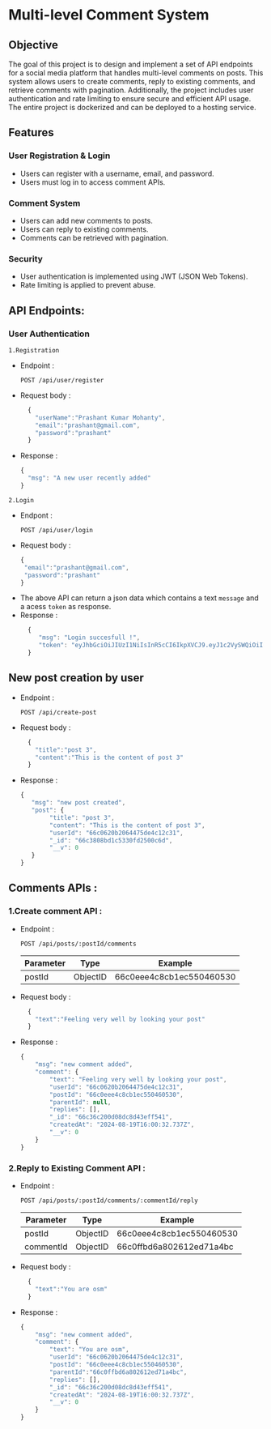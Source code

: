 


# Multi-level Comment System

## Objective
The goal of this project is to design and implement a set of API endpoints for a social media platform that handles multi-level comments on posts. This system allows users to create comments, reply to existing comments, and retrieve comments with pagination. Additionally, the project includes user authentication and rate limiting to ensure secure and efficient API usage. The entire project is dockerized and can be deployed to a hosting service.

## Features
### User Registration & Login
* Users can register with a username, email, and password.
* Users must log in to access comment APIs.

### Comment System
* Users can add new comments to posts.
* Users can reply to existing comments.
* Comments can be retrieved with pagination.

### Security
* User authentication is implemented using JWT (JSON Web Tokens).
* Rate limiting is applied to prevent abuse.

## API Endpoints:

### User Authentication
  
`1.Registration`
* Endpoint :
    ```http
    POST /api/user/register
    ```
* Request body :
    ```javascript
      {
        "userName":"Prashant Kumar Mohanty",
        "email":"prashant@gmail.com",
        "password":"prashant"
      }
    ```
* Response :
    ```javascript
    {
      "msg": "A new user recently added"
    }
    ```

`2.Login`
* Endpont : 
    ```http
    POST /api/user/login
    ```
* Request body :
    ```javascript
    {
     "email":"prashant@gmail.com",
     "password":"prashant"
    }
    ```
* The above API can return a json data which contains a text `message` and a acess `token` as response.
* Response :
    ```javascript
      {
         "msg": "Login succesfull !",
         "token": "eyJhbGciOiJIUzI1NiIsInR5cCI6IkpXVCJ9.eyJ1c2VySWQiOiI2NmMwNjIwYjIwNjQ0NzVkZTRjMTJjMzEiLCJpYXQiOjE3MjQwODI4MTAsImV4cCI6MTcyNDA5MDAxMH0.uISnR300htxiWn6EYdTCkYw3lOf9QLw6kaH2kCoMbng"
      }
    ```
## New post creation by user
* Endpoint :
    ```http
    POST /api/create-post
    ```
* Request body :
    ```javascript
      {
        "title":"post 3",
        "content":"This is the content of post 3"
      }
    ```
* Response :
    ```javascript
    {
       "msg": "new post created",
       "post": {
            "title": "post 3",
            "content": "This is the content of post 3",
            "userId": "66c0620b2064475de4c12c31",
            "_id": "66c3808bd1c5330fd2500c6d",
            "__v": 0
       }
    }
    ```  
## Comments APIs :

### 1.Create comment API :
* Endpoint :
    ```http
    POST /api/posts/:postId/comments
    ```
   | Parameter | Type        | Example |
   | --------  | --------    | -------- |
   | postId    | ObjectID    | 66c0eee4c8cb1ec550460530|


* Request body :
    ```javascript
      {
        "text":"Feeling very well by looking your post"
      }
    ```
* Response :
    ```javascript
    {
        "msg": "new comment added",
        "comment": {
            "text": "Feeling very well by looking your post",
            "userId": "66c0620b2064475de4c12c31",
            "postId": "66c0eee4c8cb1ec550460530",
            "parentId": null,
            "replies": [],
            "_id": "66c36c200d08dc8d43eff541",
            "createdAt": "2024-08-19T16:00:32.737Z",
            "__v": 0
        }
    }
    ```

### 2.Reply to Existing Comment API :
* Endpoint :
    ```http
    POST /api/posts/:postId/comments/:commentId/reply
    ```
   | Parameter | Type        | Example |
   | --------  | --------    | -------- |
   | postId    | ObjectID    | 66c0eee4c8cb1ec550460530|
   | commentId | ObjectID    | 66c0ffbd6a802612ed71a4bc|

* Request body :
    ```javascript
      {
        "text":"You are osm"
      }
    ```
* Response :
    ```javascript
    {
        "msg": "new comment added",
        "comment": {
            "text": "You are osm",
            "userId": "66c0620b2064475de4c12c31",
            "postId": "66c0eee4c8cb1ec550460530",
            "parentId":"66c0ffbd6a802612ed71a4bc",
            "replies": [],
            "_id": "66c36c200d08dc8d43eff541",
            "createdAt": "2024-08-19T16:00:32.737Z",
            "__v": 0
        }
    }
    ```